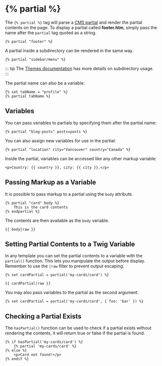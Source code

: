 # {% partial %}

The `{% partial %}` tag will parse a [CMS partial](../cms/partials.md) and render the partial contents on the page. To display a partial called **footer.htm**, simply pass the name after the `partial` tag quoted as a string.

```twig
{% partial "footer" %}
```

A partial inside a subdirectory can be rendered in the same way.

```twig
{% partial "sidebar/menu" %}
```

::: tip
The [Themes documentation](../../cms/themes/themes.md) has more details on subdirectory usage.
:::

The partial name can also be a variable:

```twig
{% set tabName = "profile" %}
{% partial tabName %}
```

## Variables

You can pass variables to partials by specifying them after the partial name:

```twig
{% partial "blog-posts" posts=posts %}
```

You can also assign new variables for use in the partial:

```twig
{% partial "location" city="Vancouver" country="Canada" %}
```

Inside the partial, variables can be accessed like any other markup variable:

```twig
<p>Country: {{ country }}, city: {{ city }}.</p>
```

## Passing Markup as a Variable

It is possible to pass markup to a partial using the `body` attribute.

```twig
{% partial "card" body %}
    This is the card contents
{% endpartial %}
```

The contents are then available as the `body` variable.

```twig
{{ body|raw }}
```

## Setting Partial Contents to a Twig Variable

In any template you can set the partial contents to a variable with the `partial()` function. This lets you manipulate the output before display. Remember to use the `|raw` filter to prevent output escaping.

```twig
{% set cardPartial = partial('my-cards/card') %}

{{ cardPartial|raw }}
```

You may also pass variables to the partial as the second argument.

```twig
{% set cardPartial = partial('my-cards/card', { foo: 'bar' }) %}
```

## Checking a Partial Exists

The `hasPartial()` function can be used to check if a partial exists without rendering the contents, it will return true or false if the partial is found.

```twig
{% if hasPartial('my-cards/card') %}
    {% partial 'my-cards/card' %}
{% else %}
    <p>Card not found!</p>
{% endif %}
```
